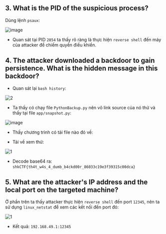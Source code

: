 ## 3. What is the PID of the suspicious process?

Dùng lệnh `psaux`:

![image](https://user-images.githubusercontent.com/91442807/215719823-cc7ae322-e207-4835-9504-b4aef40dc8db.png)

- Quan sát tại PID `2854` ta thấy rõ ràng là thực hiện `reverse shell` đến máy của attacker để chiếm quyền điều khiển.

## 4. The attacker downloaded a backdoor to gain persistence. What is the hidden message in this backdoor?

- Quan sát lại `bash history`:

![2](https://user-images.githubusercontent.com/91442807/215723656-199b576e-513d-42d2-8b73-ac76e641985d.png)

- Ta thấy có chạy file `PythonBackup.py` nên vô link source của nó thử và thấy tại file `app/snapshot.py`:

![image](https://user-images.githubusercontent.com/91442807/215724200-22f8c3db-b320-4200-a7e9-e2552e6fa6a6.png)

- Thấy chương trình có tải file nào đó về:

- Tải về xem thử:

![1](https://user-images.githubusercontent.com/91442807/215724508-6cfadf0b-b5e8-410e-9f2e-aced2763cafd.png)

- Decode base64 ra: `shkCTF{th4t_w4s_4_dumb_b4ckd00r_86033c19e3f39315c00dca}`

## 5. What are the attacker's IP address and the local port on the targeted machine?

Ở phần trên ta thấy attacker thực hiện `reverse shell` đến port `12345`, nên ta sử dụng `linux_netstat` để xem các kết nối đến port đó:

![1](https://user-images.githubusercontent.com/91442807/215726225-517b1a77-5ba0-4357-8ed0-884e02e83721.png)

- Kết quả: `192.168.49.1:12345`




